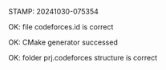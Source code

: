 STAMP: 20241030-075354
OK: file codeforces.id is correct
OK: CMake generator successed
OK: folder prj.codeforces structure is correct

